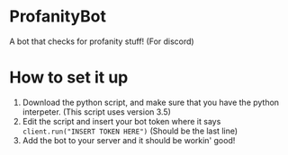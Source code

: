 # ProfanityBot
A bot that checks for profanity stuff! (For discord)


# How to set it up
1. Download the python script, and make sure that you have the python interpeter. (This script uses version 3.5)
2. Edit the script and insert your bot token where it says `client.run("INSERT TOKEN HERE")` (Should be the last line)
3. Add the bot to your server and it should be workin' good!
